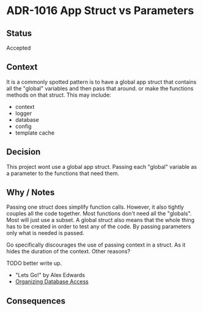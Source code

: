 # ADR-1016 App Struct vs Parameters

## Status

Accepted

## Context

It is a commonly spotted pattern is to have a global app struct that contains all the
"global" variables and then pass that around. or make the functions methods on that struct.
This may include:
- context
- logger
- database
- config
- template cache

## Decision

This project wont use a global app struct. Passing each "global" variable as a
parameter to the functions that need them.

## Why / Notes

Passing one struct does simplify function calls. However, it also tightly couples
all the code together. Most functions don't need all the "globals". Most will just
use a subset. A global struct also means that the whole thing has to be created
in order to test any of the code. By passing parameters only what is needed is
passed.

Go specifically discourages the use of passing context in a struct. As it hides
the duration of the context. Other reasons?

TODO better write up.

- "Lets Go!" by Alex Edwards
- [Organizing Database Access](https://www.alexedwards.net/blog/organising-database-access)

## Consequences


